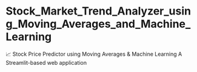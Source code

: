 # Stock_Market_Trend_Analyzer_using_Moving_Averages_and_Machine_Learning
📈 Stock Price Predictor using Moving Averages &amp; Machine Learning A Streamlit-based web application

